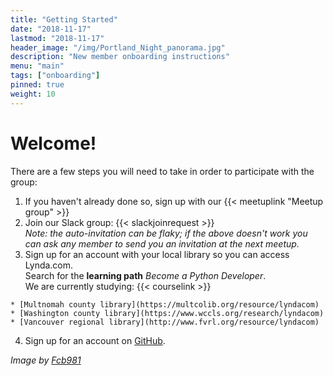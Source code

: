```yaml
---
title: "Getting Started"
date: "2018-11-17"
lastmod: "2018-11-17"
header_image: "/img/Portland_Night_panorama.jpg"
description: "New member onboarding instructions"
menu: "main"
tags: ["onboarding"]
pinned: true
weight: 10
---
```


# Welcome!

There are a few steps you will need to take in order to participate with the group:

  1. If you haven't already done so, sign up with our {{< meetuplink "Meetup group" >}}
  2. Join our Slack group: {{< slackjoinrequest >}}  
    _Note: the auto-invitation can be flaky; if the above doesn't work you can ask any member to send you an invitation at the next meetup._
  3. Sign up for an account with your local library so you can access Lynda.com.  
     Search for the **learning path** _Become a Python Developer_.  
       We are currently studying: {{< courselink >}}

    * [Multnomah county library](https://multcolib.org/resource/lyndacom)
    * [Washington county library](https://www.wccls.org/research/lyndacom)
    * [Vancouver regional library](http://www.fvrl.org/resource/lyndacom)  
  4. Sign up for an account on [GitHub](https://www.github.com).



_Image by [Fcb981](https://commons.wikimedia.org/w/index.php?curid=2347176)_
